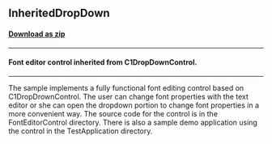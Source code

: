 ## InheritedDropDown
#### [Download as zip](https://grapecity.github.io/DownGit/#/home?url=https://github.com/GrapeCity/ComponentOne-WinForms-Samples/tree/master/NetFramework\Input\VB\InheritedDropDown)
____
#### Font editor control inherited from C1DropDownControl.
____
The sample implements a fully functional font editing control based on C1DropDrownControl. The user can change font properties with the text editor or she can open the dropdown portion to change font properties in a more convenient way. The source code for the control is in the FontEditorControl directory. There is also a sample demo application using the control in the TestApplication directory. 